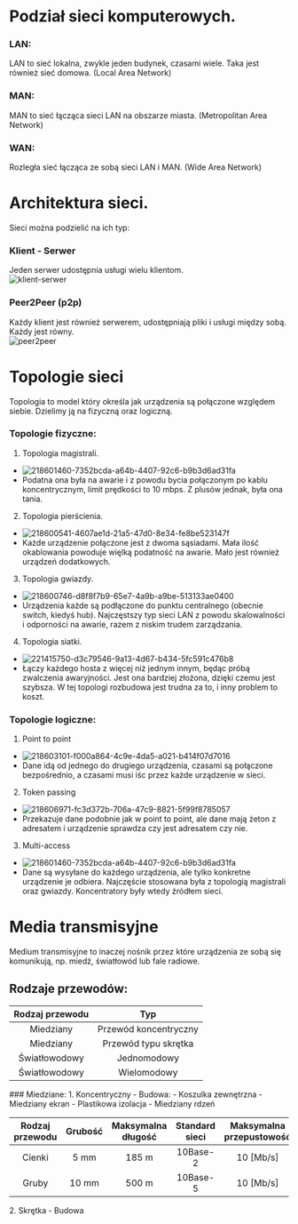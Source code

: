 # Podział sieci komputerowych.
### LAN:
LAN to sieć lokalna, zwykle jeden budynek, czasami wiele. Taka jest również sieć domowa. (Local Area Network)
### MAN:
MAN to sieć łącząca sieci LAN na obszarze miasta. (Metropolitan Area Network)
### WAN:
Rozległa sieć łącząca ze sobą sieci LAN i MAN. (Wide Area Network)
# Architektura sieci.
Sieci można podzielić na ich typ:
### Klient - Serwer
Jeden serwer udostępnia usługi wielu klientom.  
![klient-serwer](https://github.com/user-attachments/assets/d2c9bbb7-2ee6-42d1-875e-04968eb9783f)
### Peer2Peer (p2p)
Każdy klient jest również serwerem, udostępniają pliki i usługi między sobą. Każdy jest równy.  
![peer2peer](https://github.com/user-attachments/assets/628a5fe6-d331-48cb-aa8f-b73aeac22ec4)
# Topologie sieci
Topologia to model który określa jak urządzenia są połączone względem siebie. Dzielimy ją na fizyczną oraz logiczną.
### Topologie fizyczne:
1. Topologia magistrali.
  - ![218601460-7352bcda-a64b-4407-92c6-b9b3d6ad31fa](https://github.com/user-attachments/assets/6aabaa50-c1a4-4941-800b-4df9049b4774)
  - Podatna ona była na awarie i z powodu bycia połączonym po kablu koncentrycznym, limit prędkości to 10 mbps. Z plusów jednak, była ona tania.
2. Topologia pierścienia.
  - ![218600541-4607ae1d-21a5-47d0-8e34-fe8be523147f](https://github.com/user-attachments/assets/867cce18-5801-4c3e-a3c0-c6031412f4f1)
  - Każde urządzenie połączone jest z dwoma sąsiadami. Mała ilość okablowania powoduje więlką podatność na awarie. Mało jest również urządzeń dodatkowych.
3. Topologia gwiazdy.
  - ![218600746-d8f8f7b9-65e7-4a9b-a9be-513133ae0400](https://github.com/user-attachments/assets/f7fa9282-5cb9-435f-992f-631fe4536c82)
  - Urządzenia każde są podłączone do punktu centralnego (obecnie switch, kiedyś hub). Najczęstszy typ sieci LAN z powodu skalowalności i odporności na awarie, razem z niskim trudem zarządzania.
4. Topologia siatki.
  - ![221415750-d3c79546-9a13-4d67-b434-5fc591c476b8](https://github.com/user-attachments/assets/1824a5b4-e34d-45cb-8a24-7279d876011a)
  - Łączy każdego hosta z więcej niż jednym innym, będąc próbą zwalczenia awaryjności. Jest ona bardziej złożona, dzięki czemu jest szybsza. W tej topologi rozbudowa jest trudna za to, i inny problem to koszt.
### Topologie logiczne:
1. Point to point
  - ![218603101-f000a864-4c9e-4da5-a021-b414f07d7016](https://github.com/user-attachments/assets/9d2f9fd2-56a7-4cdc-97e5-4945e2beae09)
  - Dane idą od jednego do drugiego urządzenia, czasami są połączone bezpośrednio, a czasami musi iśc przez każde urządzenie w sieci.
2. Token passing
  - ![218606971-fc3d372b-706a-47c9-8821-5f99f8785057](https://github.com/user-attachments/assets/43adf207-21f0-49c6-85bb-be18454d28b5)
  - Przekazuje dane podobnie jak w point to point, ale dane mają żeton z adresatem i urządzenie sprawdza czy jest adresatem czy nie.
3. Multi-access
  - ![218601460-7352bcda-a64b-4407-92c6-b9b3d6ad31fa](https://github.com/user-attachments/assets/d8be1ba8-3545-4fae-b363-397652a32e80)
  - Dane są wysyłane do każdego urządzenia, ale tylko konkretne urządzenie je odbiera. Najczęście stosowana była z topologią magistrali oraz gwiazdy. Koncentratory były wtedy źródłem sieci.
# Media transmisyjne
Medium transmisyjne to inaczej nośnik przez które urządzenia ze sobą się komunikują, np. miedź, światłowód lub fale radiowe.
## Rodzaje przewodów:
<div>
  
  |Rodzaj przewodu | Typ                  |
  |:---:           |:---:                 |
  | Miedziany      | Przewód koncentryczny|
  | Miedziany      | Przewód typu skrętka |
  | Światłowodowy  | Jednomodowy          |
  | Światłowodowy  | Wielomodowy          |
  
</div>
### Miedziane:
1. Koncentryczny
  - Budowa:
    - Koszulka zewnętrzna
    - Miedziany ekran
    - Plastikowa izolacja
    - Miedziany rdzeń

<div>
    
| Rodzaj przewodu | Grubość | Maksymalna długość | Standard sieci | Maksymalna przepustowość |  
|:---:            |:---:    |:---:               |:---:           |:---:                     |
| Cienki          | 5 mm    | 185 m              | 10Base-2       | 10 [Mb/s]                |
| Gruby           | 10 mm   |    500 m           | 10Base-5       | 10 [Mb/s]                |

</div>
2. Skrętka
  - Budowa
 
